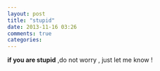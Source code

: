 ```yaml
---
layout: post
title: "stupid"
date: 2013-11-16 03:26
comments: true
categories: 
---
```

**if you are stupid**
,do not worry , just let me know !
